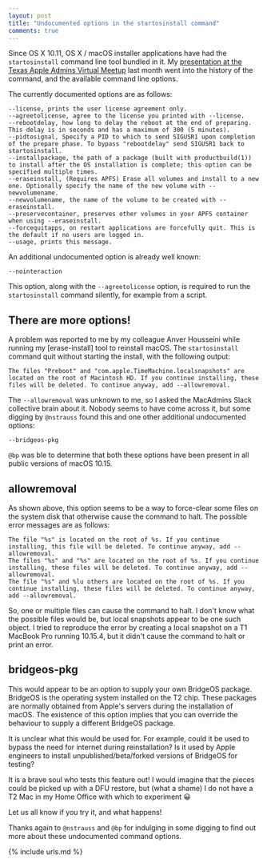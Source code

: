 ```yaml
---
layout: post
title: "Undocumented options in the startosinstall command"
comments: true
---
```


Since OS X 10.11, OS X / macOS installer applications have had the `startosinstall` command line tool bundled in it. My [presentation at the Texas Apple Admins Virtual Meetup](2020-05-05-texas-apple-admins-presentation.md) last month went into the history of the command, and the available command line options.

The currently documented options are as follows:

    --license, prints the user license agreement only.
    --agreetolicense, agree to the license you printed with --license.
    --rebootdelay, how long to delay the reboot at the end of preparing. This delay is in seconds and has a maximum of 300 (5 minutes).
    --pidtosignal, Specify a PID to which to send SIGUSR1 upon completion of the prepare phase. To bypass "rebootdelay" send SIGUSR1 back to startosinstall.
    --installpackage, the path of a package (built with productbuild(1)) to install after the OS installation is complete; this option can be specified multiple times.
    --eraseinstall, (Requires APFS) Erase all volumes and install to a new one. Optionally specify the name of the new volume with --newvolumename.
    --newvolumename, the name of the volume to be created with --eraseinstall.
    --preservecontainer, preserves other volumes in your APFS container when using --eraseinstall.
    --forcequitapps, on restart applications are forcefully quit. This is the default if no users are logged in.
    --usage, prints this message.

An additional undocumented option is already well known:

    --nointeraction

This option, along with the `--agreetolicense` option, is required to run the `startosinstall` command silently, for example from a script.

## There are more options!

A problem was reported to me by my colleague Anver Housseini while running my [erase-install] tool to reinstall macOS. The `startosinstall` command quit without starting the install, with the following output:

    The files "Preboot" and "com.apple.TimeMachine.localsnapshots" are located on the root of Macintosh HD. If you continue installing, these files will be deleted. To continue anyway, add --allowremoval.

The `--allowremoval` was unknown to me, so I asked the MacAdmins Slack collective brain about it. Nobody seems to have come across it, but some digging by `@nstrauss` found this and one other additional undocumented options:

    --bridgeos-pkg

`@bp` was ble to determine that both these options have been present in all public versions of macOS 10.15.

## allowremoval

As shown above, this option seems to be a way to force-clear some files on the system disk that otherwise cause the command to halt. The possible error messages are as follows:

    The file "%s" is located on the root of %s. If you continue installing, this file will be deleted. To continue anyway, add --allowremoval.
    The files "%s" and "%s" are located on the root of %s. If you continue installing, these files will be deleted. To continue anyway, add --allowremoval.
    The file "%s" and %lu others are located on the root of %s. If you continue installing, these files will be deleted. To continue anyway, add --allowremoval.

So, one or multiple files can cause the command to halt. I don't know what the possible files would be, but local snapshots appear to be one such object. I tried to reproduce the error by creating a local snapshot on a T1 MacBook Pro running 10.15.4, but it didn't cause the command to halt or print an error.

## bridgeos-pkg

This would appear to be an option to supply your own BridgeOS package. BridgeOS is the operating system installed on the T2 chip. These packages are normally obtained from Apple's servers during the installation of macOS. The existence of this option implies that you can override the behaviour to supply a different BridgeOS package.

It is unclear what this would be used for. For example, could it be used to bypass the need for internet during reinstallation? Is it used by Apple engineers to install unpublished/beta/forked versions of BridgeOS for testing?

It is a brave soul who tests this feature out! I would imagine that the pieces could be picked up with a DFU restore, but (what a shame) I do not have a T2 Mac in my Home Office with which to experiment 😀

Let us all know if you try it, and what happens!

Thanks again to `@nstrauss` and `@bp` for indulging in some digging to find out more about these undocumented command options.

{% include urls.md %}
